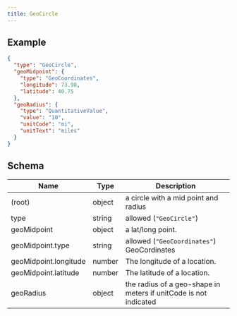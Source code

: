 ```yaml
---
title: GeoCircle
---
```

## Example



```json
{
  "type": "GeoCircle",
  "geoMidpoint": {
    "type": "GeoCoordinates",
    "longitude": 73.98,
    "latitude": 40.75
  },
  "geoRadius": {
    "type": "QuantitativeValue",
    "value": "10",
    "unitCode": "mi",
    "unitText": "miles"
  }
}
```

## Schema

| Name | Type | Description |
|---|---|---|
| (root) | object | a circle with a mid point and radius |
| type | string | allowed (`"GeoCircle"`)  |
| geoMidpoint | object | a lat/long point. |
| geoMidpoint.type | string | allowed (`"GeoCoordinates"`) GeoCordinates |
| geoMidpoint.longitude | number | The longitude of a location. |
| geoMidpoint.latitude | number | The latitude of a location. |
| geoRadius | object | the radius of a geo-shape in meters if unitCode is not indicated |

